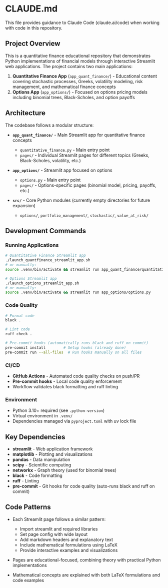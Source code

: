 # CLAUDE.md

This file provides guidance to Claude Code (claude.ai/code) when working with code in this repository.

## Project Overview

This is a quantitative finance educational repository that demonstrates Python implementations of financial models through interactive Streamlit web applications. The project contains two main applications:

1. **Quantitative Finance App** (`app_quant_finance/`) - Educational content covering stochastic processes, Greeks, volatility modeling, risk management, and mathematical finance concepts
2. **Options App** (`app_options/`) - Focused on options pricing models including binomial trees, Black-Scholes, and option payoffs

## Architecture

The codebase follows a modular structure:

- **`app_quant_finance/`** - Main Streamlit app for quantitative finance concepts
  - `quantitative_finance.py` - Main entry point
  - `pages/` - Individual Streamlit pages for different topics (Greeks, Black-Scholes, volatility, etc.)

- **`app_options/`** - Streamlit app focused on options
  - `options.py` - Main entry point
  - `pages/` - Options-specific pages (binomial model, pricing, payoffs, etc.)

- **`src/`** - Core Python modules (currently empty directories for future expansion)
  - `options/`, `portfolio_management/`, `stochastic/`, `value_at_risk/`

## Development Commands

### Running Applications
```bash
# Quantitative Finance Streamlit app
./launch_quantfinance_streamlit_app.sh
# or manually:
source .venv/bin/activate && streamlit run app_quant_finance/quantitative_finance.py

# Options Streamlit app
./launch_options_streamlit_app.sh
# or manually:
source .venv/bin/activate && streamlit run app_options/options.py
```

### Code Quality
```bash
# Format code
black .

# Lint code
ruff check .

# Pre-commit hooks (automatically runs black and ruff on commit)
pre-commit install        # Setup hooks (already done)
pre-commit run --all-files  # Run hooks manually on all files
```

### CI/CD
- **GitHub Actions** - Automated code quality checks on push/PR
- **Pre-commit hooks** - Local code quality enforcement
- Workflow validates black formatting and ruff linting

### Environment
- Python 3.10+ required (see `.python-version`)
- Virtual environment in `.venv/`
- Dependencies managed via `pyproject.toml` with uv lock file

## Key Dependencies

- **streamlit** - Web application framework
- **matplotlib** - Plotting and visualizations
- **pandas** - Data manipulation
- **scipy** - Scientific computing
- **networkx** - Graph theory (used for binomial trees)
- **black** - Code formatting
- **ruff** - Linting
- **pre-commit** - Git hooks for code quality (auto-runs black and ruff on commit)

## Code Patterns

- Each Streamlit page follows a similar pattern:
  - Import streamlit and required libraries
  - Set page config with wide layout
  - Add markdown headers and explanatory text
  - Include mathematical formulations using LaTeX
  - Provide interactive examples and visualizations

- Pages are educational-focused, combining theory with practical Python implementations
- Mathematical concepts are explained with both LaTeX formulations and code examples